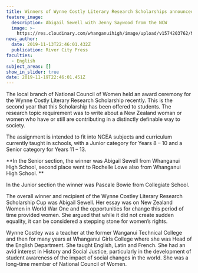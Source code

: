 ```yaml
---
title: Winners of Wynne Costly Literary Research Scholarships announced
feature_image:
  description: Abigail Sewell with Jenny Saywood from the NCW
  image: >-
    https://res.cloudinary.com/whanganuihigh/image/upload/v1574203762/News/Abigial_Sewell._RCP_14.11.19.jpg
news_author:
  date: 2019-11-13T22:46:01.432Z
  publication: River City Press
faculties:
  - English
subject_areas: []
show_in_slider: true
date: 2019-11-19T22:46:01.451Z
---
```

The local branch of National Council of Women held an award ceremony for the Wynne Costly Literary Research Scholarship recently. This is the second year that this Scholarship has been offered to students. The research topic requirement was to write about a New Zealand woman or women who have or still are contributing in a distinctly definable way to society.

The assignment is intended to fit into NCEA subjects and curriculum currently taught in schools, with a Junior category for Years 8 – 10 and a Senior category for Years 11 – 13.

**In the Senior section, the winner was Abigail Sewell from Whanganui High School, second place went to Rochelle Lowe also from Whanganui High School.**

In the Junior section the winner was Pascale Bowie from Collegiate School.

The overall winner and recipient of the Wynne Costley Literary Research Scholarship Cup was Abigail Sewell. Her essay was on New Zealand Women in World War One and the opportunities for change this period of time provided women. She argued that while it did not create sudden equality, it can be considered a stepping stone for women’s rights.

Wynne Costley was a teacher at the former Wanganui Technical College and then for many years at Whanganui Girls College where she was Head of the English Department. She taught English, Latin and French. She had an avid interest in History and Social Justice, particularly in the development of student awareness of the impact of social changes in the world. She was a long-time member of National Council of Women.
